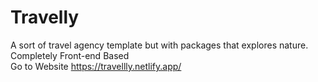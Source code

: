 # Travelly
A sort of travel agency template but with packages that explores nature.
Completely Front-end Based   
Go to Website 
https://travellly.netlify.app/
